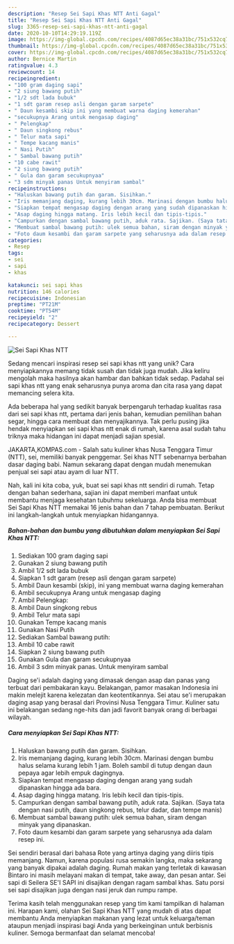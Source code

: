 ```yaml
---
description: "Resep Sei Sapi Khas NTT Anti Gagal"
title: "Resep Sei Sapi Khas NTT Anti Gagal"
slug: 3365-resep-sei-sapi-khas-ntt-anti-gagal
date: 2020-10-10T14:29:19.119Z
image: https://img-global.cpcdn.com/recipes/4087d65ec38a31bc/751x532cq70/sei-sapi-khas-ntt-foto-resep-utama.jpg
thumbnail: https://img-global.cpcdn.com/recipes/4087d65ec38a31bc/751x532cq70/sei-sapi-khas-ntt-foto-resep-utama.jpg
cover: https://img-global.cpcdn.com/recipes/4087d65ec38a31bc/751x532cq70/sei-sapi-khas-ntt-foto-resep-utama.jpg
author: Bernice Martin
ratingvalue: 4.3
reviewcount: 14
recipeingredient:
- "100 gram daging sapi"
- "2 siung bawang putih"
- "1/2 sdt lada bubuk"
- "1 sdt garam resep asli dengan garam sarpete"
- " Daun kesambi skip ini yang membuat warna daging kemerahan"
- "secukupnya Arang untuk mengasap daging"
- " Pelengkap"
- " Daun singkong rebus"
- " Telur mata sapi"
- " Tempe kacang manis"
- " Nasi Putih"
- " Sambal bawang putih"
- "10 cabe rawit"
- "2 siung bawang putih"
- " Gula dan garam secukupnyaa"
- "3 sdm minyak panas Untuk menyiram sambal"
recipeinstructions:
- "Haluskan bawang putih dan garam. Sisihkan."
- "Iris memanjang daging, kurang lebih 30cm. Marinasi dengan bumbu halus selama kurang lebih 1 jam. Boleh sambil di tutup dengan daun pepaya agar lebih empuk dagingnya."
- "Siapkan tempat mengasap daging dengan arang yang sudah dipanaskan hingga ada bara."
- "Asap daging hingga matang. Iris lebih kecil dan tipis-tipis."
- "Campurkan dengan sambal bawang putih, aduk rata. Sajikan. (Saya tata dengan nasi putih, daun singkong rebus, telur dadar, dan tempe manis)"
- "Membuat sambal bawang putih: ulek semua bahan, siram dengan minyak yang dipanaskan."
- "Foto daum kesambi dan garam sarpete yang seharusnya ada dalam resep ini."
categories:
- Resep
tags:
- sei
- sapi
- khas

katakunci: sei sapi khas 
nutrition: 146 calories
recipecuisine: Indonesian
preptime: "PT21M"
cooktime: "PT54M"
recipeyield: "2"
recipecategory: Dessert

---
```



![Sei Sapi Khas NTT](https://img-global.cpcdn.com/recipes/4087d65ec38a31bc/751x532cq70/sei-sapi-khas-ntt-foto-resep-utama.jpg)

Sedang mencari inspirasi resep sei sapi khas ntt yang unik? Cara menyiapkannya memang tidak susah dan tidak juga mudah. Jika keliru mengolah maka hasilnya akan hambar dan bahkan tidak sedap. Padahal sei sapi khas ntt yang enak seharusnya punya aroma dan cita rasa yang dapat memancing selera kita.

Ada beberapa hal yang sedikit banyak berpengaruh terhadap kualitas rasa dari sei sapi khas ntt, pertama dari jenis bahan, kemudian pemilihan bahan segar, hingga cara membuat dan menyajikannya. Tak perlu pusing jika hendak menyiapkan sei sapi khas ntt enak di rumah, karena asal sudah tahu triknya maka hidangan ini dapat menjadi sajian spesial.

JAKARTA,KOMPAS.com - Salah satu kuliner khas Nusa Tenggara Timur (NTT), sei, memiliki banyak penggemar. Sei khas NTT sebenarnya berbahan dasar daging babi. Namun sekarang dapat dengan mudah menemukan penjual sei sapi atau ayam di luar NTT.


Nah, kali ini kita coba, yuk, buat sei sapi khas ntt sendiri di rumah. Tetap dengan bahan sederhana, sajian ini dapat memberi manfaat untuk membantu menjaga kesehatan tubuhmu sekeluarga. Anda bisa membuat Sei Sapi Khas NTT memakai 16 jenis bahan dan 7 tahap pembuatan. Berikut ini langkah-langkah untuk menyiapkan hidangannya.

<!--inarticleads1-->

##### Bahan-bahan dan bumbu yang dibutuhkan dalam menyiapkan Sei Sapi Khas NTT:

1. Sediakan 100 gram daging sapi
1. Gunakan 2 siung bawang putih
1. Ambil 1/2 sdt lada bubuk
1. Siapkan 1 sdt garam (resep asli dengan garam sarpete)
1. Ambil  Daun kesambi (skip), ini yang membuat warna daging kemerahan
1. Ambil secukupnya Arang untuk mengasap daging
1. Ambil  Pelengkap:
1. Ambil  Daun singkong rebus
1. Ambil  Telur mata sapi
1. Gunakan  Tempe kacang manis
1. Gunakan  Nasi Putih
1. Sediakan  Sambal bawang putih:
1. Ambil 10 cabe rawit
1. Siapkan 2 siung bawang putih
1. Gunakan  Gula dan garam secukupnyaa
1. Ambil 3 sdm minyak panas. Untuk menyiram sambal


Daging se&#39;i adalah daging yang dimasak dengan asap dan panas yang terbuat dari pembakaran kayu. Belakangan, pamor masakan Indonesia ini makin melejit karena kelezatan dan keotentikannya. Sei atau se&#39;i merupakan daging asap yang berasal dari Provinsi Nusa Tenggara Timur. Kuliner satu ini belakangan sedang nge-hits dan jadi favorit banyak orang di berbagai wilayah. 

<!--inarticleads2-->

##### Cara menyiapkan Sei Sapi Khas NTT:

1. Haluskan bawang putih dan garam. Sisihkan.
1. Iris memanjang daging, kurang lebih 30cm. Marinasi dengan bumbu halus selama kurang lebih 1 jam. Boleh sambil di tutup dengan daun pepaya agar lebih empuk dagingnya.
1. Siapkan tempat mengasap daging dengan arang yang sudah dipanaskan hingga ada bara.
1. Asap daging hingga matang. Iris lebih kecil dan tipis-tipis.
1. Campurkan dengan sambal bawang putih, aduk rata. Sajikan. (Saya tata dengan nasi putih, daun singkong rebus, telur dadar, dan tempe manis)
1. Membuat sambal bawang putih: ulek semua bahan, siram dengan minyak yang dipanaskan.
1. Foto daum kesambi dan garam sarpete yang seharusnya ada dalam resep ini.


Sei sendiri berasal dari bahasa Rote yang artinya daging yang diiris tipis memanjang. Namun, karena populasi rusa semakin langka, maka sekarang yang banyak dipakai adalah daging. Rumah makan yang terletak di kawasan Bintaro ini masih melayani makan di tempat, take away, dan pesan antar. Sei sapi di Seilera SE&#39;I SAPI ini disajikan dengan ragam sambal khas. Satu porsi sei sapi disajikan juga dengan nasi jeruk dan rumpu rampe. 

Terima kasih telah menggunakan resep yang tim kami tampilkan di halaman ini. Harapan kami, olahan Sei Sapi Khas NTT yang mudah di atas dapat membantu Anda menyiapkan makanan yang lezat untuk keluarga/teman ataupun menjadi inspirasi bagi Anda yang berkeinginan untuk berbisnis kuliner. Semoga bermanfaat dan selamat mencoba!

